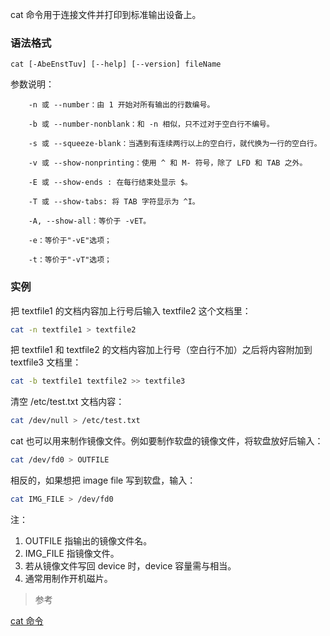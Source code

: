 cat 命令用于连接文件并打印到标准输出设备上。


### 语法格式
```
cat [-AbeEnstTuv] [--help] [--version] fileName
```
参数说明：
```
    -n 或 --number：由 1 开始对所有输出的行数编号。

    -b 或 --number-nonblank：和 -n 相似，只不过对于空白行不编号。

    -s 或 --squeeze-blank：当遇到有连续两行以上的空白行，就代换为一行的空白行。

    -v 或 --show-nonprinting：使用 ^ 和 M- 符号，除了 LFD 和 TAB 之外。

    -E 或 --show-ends : 在每行结束处显示 $。

    -T 或 --show-tabs: 将 TAB 字符显示为 ^I。

    -A, --show-all：等价于 -vET。

    -e：等价于"-vE"选项；

    -t：等价于"-vT"选项；
```
### 实例
把 textfile1 的文档内容加上行号后输入 textfile2 这个文档里：
```bash
cat -n textfile1 > textfile2
```

把 textfile1 和 textfile2 的文档内容加上行号（空白行不加）之后将内容附加到 textfile3 文档里：
```bash
cat -b textfile1 textfile2 >> textfile3
```

清空 /etc/test.txt 文档内容：
```bash
cat /dev/null > /etc/test.txt
```

cat 也可以用来制作镜像文件。例如要制作软盘的镜像文件，将软盘放好后输入：
```bash
cat /dev/fd0 > OUTFILE
```

相反的，如果想把 image file 写到软盘，输入：
```bash
cat IMG_FILE > /dev/fd0
```

注：
1. OUTFILE 指输出的镜像文件名。
2. IMG_FILE 指镜像文件。
3. 若从镜像文件写回 device 时，device 容量需与相当。
4. 通常用制作开机磁片。


> 参考

[cat 命令](https://www.runoob.com/linux/linux-comm-cat.html)

